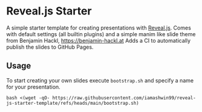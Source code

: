 # Reveal.js Starter
A simple starter template for creating presentations with [Reveal.js](https://revealjs.com/).
Comes with default settings (all builtin plugins) and a simple manim like slide theme from Benjamin Hackl, https://benjamin-hackl.at
Adds a CI to automatically publish the slides to GitHub Pages.

## Usage
To start creating your own slides execute `bootstrap.sh` and specify a name for your presentation.

```
bash <(wget -qO- https://raw.githubusercontent.com/iamashwin99/reveal-js-starter-template/refs/heads/main/bootstrap.sh)
```
